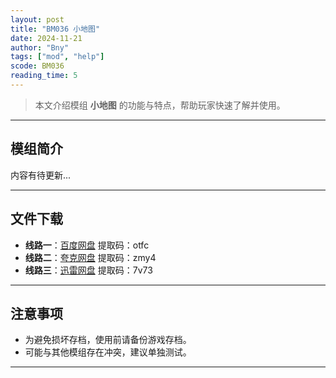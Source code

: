 ```yaml
---
layout: post
title: "BM036 小地图"
date: 2024-11-21
author: "Bny"
tags: ["mod", "help"]
scode: BM036
reading_time: 5
---
```


> 本文介绍模组 **小地图** 的功能与特点，帮助玩家快速了解并使用。

---

## 模组简介

内容有待更新...

---


## 文件下载
- **线路一**：[百度网盘](https://pan.baidu.com/s/1GS37CXekPdt3bYOaV0mrnA?pwd=otfc)  提取码：otfc  
- **线路二**：[夸克网盘](https://pan.quark.cn/s/fa4531b7ffad?pwd=zmy4)  提取码：zmy4  
- **线路三**：[迅雷网盘](https://pan.xunlei.com/s/VOCCba308V_c12eVYzeRJ3qSA1?pwd=7v73)  提取码：7v73  

---

## 注意事项
- 为避免损坏存档，使用前请备份游戏存档。
- 可能与其他模组存在冲突，建议单独测试。

---

